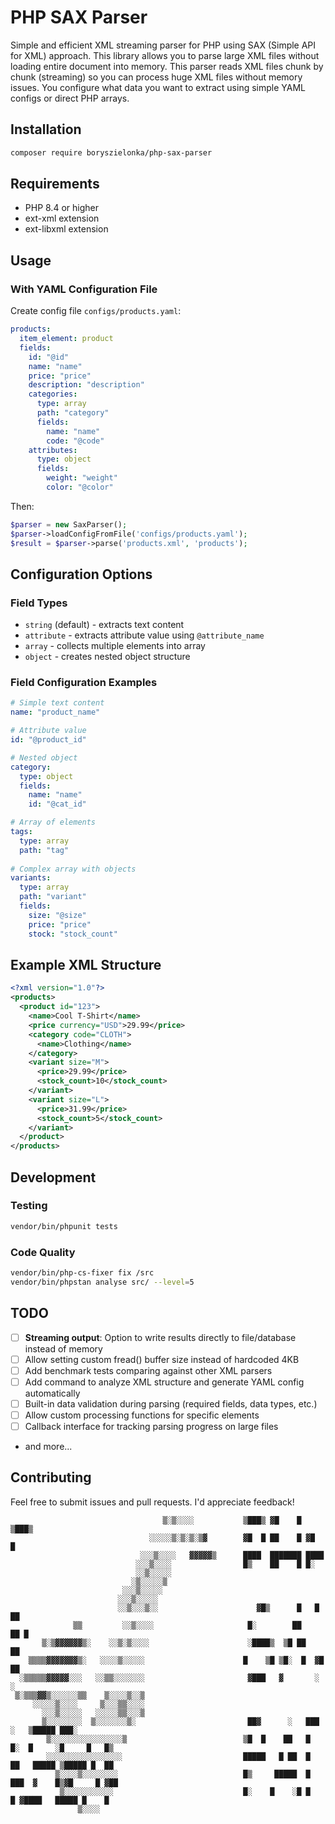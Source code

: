 # PHP SAX Parser

Simple and efficient XML streaming parser for PHP using SAX (Simple API for XML) approach. 
This library allows you to parse large XML files without loading entire document into memory.
This parser reads XML files chunk by chunk (streaming) so you can process huge XML files without memory issues.
You configure what data you want to extract using simple YAML configs or direct PHP arrays.

## Installation

```bash
composer require boryszielonka/php-sax-parser
```

## Requirements

- PHP 8.4 or higher
- ext-xml extension
- ext-libxml extension

## Usage

### With YAML Configuration File

Create config file `configs/products.yaml`:

```yaml
products:
  item_element: product
  fields:
    id: "@id"
    name: "name" 
    price: "price"
    description: "description"
    categories:
      type: array
      path: "category"
      fields:
        name: "name"
        code: "@code"
    attributes:
      type: object
      fields:
        weight: "weight"
        color: "@color"
```

Then:

```php
$parser = new SaxParser();
$parser->loadConfigFromFile('configs/products.yaml');
$result = $parser->parse('products.xml', 'products');
```

## Configuration Options

### Field Types

- `string` (default) - extracts text content
- `attribute` - extracts attribute value using `@attribute_name`
- `array` - collects multiple elements into array
- `object` - creates nested object structure

### Field Configuration Examples

```yaml
# Simple text content
name: "product_name"

# Attribute value  
id: "@product_id"

# Nested object
category:
  type: object
  fields:
    name: "name"
    id: "@cat_id"

# Array of elements
tags:
  type: array
  path: "tag"
  
# Complex array with objects
variants:
  type: array
  path: "variant"
  fields:
    size: "@size"
    price: "price"
    stock: "stock_count"
```

## Example XML Structure

```xml
<?xml version="1.0"?>
<products>
  <product id="123">
    <name>Cool T-Shirt</name>
    <price currency="USD">29.99</price>
    <category code="CLOTH">
      <name>Clothing</name>
    </category>
    <variant size="M">
      <price>29.99</price>
      <stock_count>10</stock_count>
    </variant>
    <variant size="L">
      <price>31.99</price>
      <stock_count>5</stock_count>
    </variant>
  </product>
</products>
```

## Development

### Testing

```bash
vendor/bin/phpunit tests
```

### Code Quality

```bash
vendor/bin/php-cs-fixer fix /src
vendor/bin/phpstan analyse src/ --level=5
```

## TODO

- [ ] **Streaming output**: Option to write results directly to file/database instead of memory
- [ ] Allow setting custom fread() buffer size instead of hardcoded 4KB
- [ ] Add benchmark tests comparing against other XML parsers
- [ ] Add command to analyze XML structure and generate YAML config automatically
- [ ] Built-in data validation during parsing (required fields, data types, etc.)
- [ ] Allow custom processing functions for specific elements
- [ ] Callback interface for tracking parsing progress on large files
- and more...

## Contributing

Feel free to submit issues and pull requests. 
I'd appreciate feedback!

                                      ▒░▒░░░░           ▒███▒ ▓█    █ ▒███▒                       
                                   ░░░░░▒░▒░▒░▒▓        ▓█  █ ██    █ ▓█  █                       
                                 ░░░▒░░░░   ▓▓▓▓▓▒      ████  ███████ ████                        
                                ░░░▒░░░░                █▒    ██    █ █░                          
                                ░░▒░░░░░                                                          
                               ░▒░░░░░▒                                                           
                             ░░░▒░░░░░                                                            
                            ░░░▒░░░░░                                                             
                            ░░▒░░░▒░░                      ▓█▒      █   █    ██                   
                  ▒▒         ░░▒░░░░                     █░        ██    ██ █                     
           ▒░▒▓▓▓▓▓▓▒░    ░░▒░▒░░░░                      ░████▒  ▒█ ██    ██                      
        ▒▒▒▒▓▓▓▓▓▓▓▒░   ░░░░▒░░░░░                      █    ▒█ ▒█░  █  ▓█  ██                    
      ░▒▒▒▒▒▓▓▓▓▓░░░   ░░▒▒░░░░░░░                       ▓███   ▓       ░    ░                    
     ▒░▒▒▒▓▓▒░░░░░░▒▒    ▒░░░░▒░░▒                                                                
         ░░░░░▒░░░░     ▒░░░▒▒░░░░                                                                
           ░░░▒░░░░░   ░░░░░▒▒░░░▒                                                                
           ▒░░░░░░░░  ▒░░░░░░░▒░                         ██▓      ░   ███       ░   ▒█████ ███░   
            ▒░░░░░░░░░░░░░░░░▒                          ▒█  █    ██   █   █░  █     ░█     █   █▒ 
            ░░░░░░░░░░░░░░░░░                           █████   █ ██  █  ██   █████ ▒█████ █  ██  
              ▒░░░░▒░░░░░░░░                            █▒     █████  █ ███  ▓    █▒▓█     █ ▓██  
               ▒░░░░░░░░░░░                             █░    █    ░█ █    █ ▓████   █████ █    █ 
                   ▒░░░░
